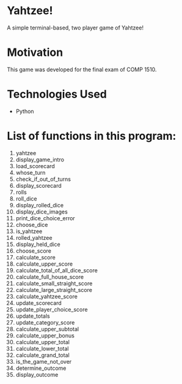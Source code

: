 # Yahtzee!
A simple terminal-based, two player game of Yahtzee!

# Motivation
This game was developed for the final exam of COMP 1510.

# Technologies Used
* Python

# List of functions in this program:

1. yahtzee
2. display_game_intro
3. load_scorecard
4. whose_turn
5. check_if_out_of_turns
6. display_scorecard
7. rolls
8. roll_dice
9. display_rolled_dice
10. display_dice_images
11. print_dice_choice_error
12. choose_dice
13. is_yahtzee
14. rolled_yahtzee
15. display_held_dice
16. choose_score
17. calculate_score
18. calculate_upper_score
19. calculate_total_of_all_dice_score
20. calculate_full_house_score
21. calculate_small_straight_score
22. calculate_large_straight_score
23. calculate_yahtzee_score
24. update_scorecard
25. update_player_choice_score
26. update_totals
27. update_category_score
28. calculate_upper_subtotal
29. calculate_upper_bonus
30. calculate_upper_total
31. calculate_lower_total
32. calculate_grand_total
33. is_the_game_not_over
34. determine_outcome
35. display_outcome
